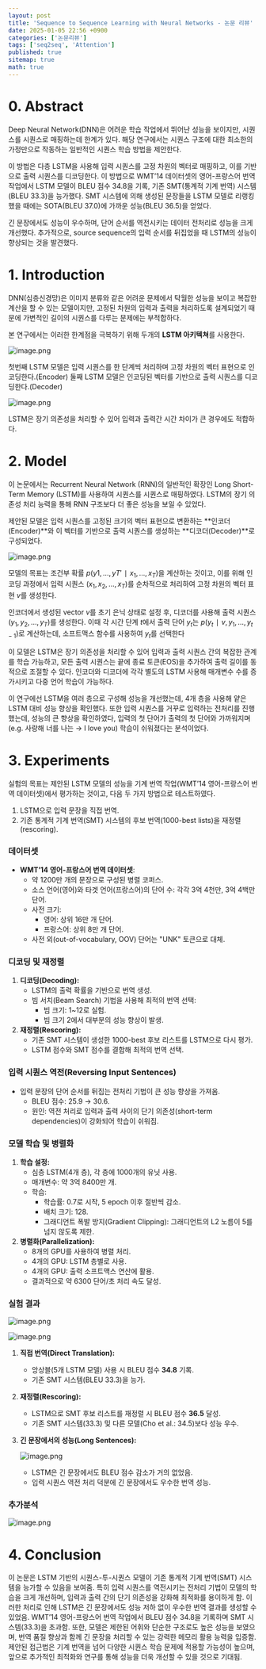 ```yaml
---
layout: post
title: 'Sequence to Sequence Learning with Neural Networks - 논문 리뷰'
date: 2025-01-05 22:56 +0900
categories: ['논문리뷰']
tags: ['seq2seq', 'Attention']
published: true
sitemap: true
math: true
---
```


# 0. Abstract

Deep Neural Network(DNN)은 어려운 학습 작업에서 뛰어난 성능을 보이지만, 시퀀스를 시퀀스로 매핑하는데 한계가 있다. 해당 연구에서는 시퀀스 구조에 대한 최소한의 가정만으로 작동하는 일반적인 시퀀스 학습 방법을 제안한다. 

이 방법은 다층 LSTM을 사용해 입력 시퀀스를 고정 차원의 벡터로 매핑하고, 이를 기반으로 출력 시퀀스를 디코딩한다. 이 방법으로 WMT’14 데이터셋의 영어-프랑스어 번역 작업에서 LSTM 모델이 BLEU 점수 34.8을 기록, 기존 SMT(통계적 기계 번역) 시스템(BLEU 33.3)을 능가했다. SMT 시스템에 의해 생성된 문장들을 LSTM 모델로 리랭킹했을 때에는 SOTA(BLEU 37.0)에 가까운 성능(BLEU 36.5)을 얻었다.

긴 문장에서도 성능이 우수하며, 단어 순서를 역전시키는 데이터 전처리로 성능을 크게 개선했다. 추가적으로, source sequence의 입력 순서를 뒤집었을 때 LSTM의 성능이 향상되는 것을 발견했다.

# 1. Introduction

DNN(심층신경망)은 이미지 분류와 같은 어려운 문제에서 탁월한 성능을 보이고 복잡한 계산을 할 수 있는 모델이지만, 고정된 차원의 입력과 출력을 처리하도록 설계되었기 때문에 가변적인 길이의 시퀀스를 다루는 문제에는 부적합하다.

본 연구에서는 이러한 한계점을 극복하기 위해 두개의 **LSTM 아키텍쳐**를 사용한다.

![image.png](../assets/img/2025-01-05-seq2seq-논문-리뷰/image%200.png)

첫번째 LSTM 모델은 입력 시퀀스를 한 단계씩 처리하며 고정 차원의 벡터 표현으로 인코딩한다.(Encoder)
둘째 LSTM 모델은 인코딩된 벡터를 기반으로 출력 시퀀스를 디코딩한다.(Decoder)

![image.png](../assets/img/2025-01-05-seq2seq-논문-리뷰/image%201.png)

LSTM은 장기 의존성을 처리할 수 있어 입력과 출력간 시간 차이가 큰 경우에도 적합하다.

# 2. Model

이 논문에서는 Recurrent Neural Network (RNN)의 일반적인 확장인 Long Short-Term Memory (LSTM)를 사용하여 시퀀스를 시퀀스로 매핑하였다. LSTM의 장기 의존성 처리 능력을 통해 RNN 구조보다 더 좋은 성능을 보일 수 있었다.

제안된 모델은 입력 시퀀스를 고정된 크기의 벡터 표현으로 변환하는 **인코더(Encoder)**와 이 벡터를 기반으로 출력 시퀀스를 생성하는 **디코더(Decoder)**로 구성되었다.

![image.png](../assets/img/2025-01-05-seq2seq-논문-리뷰/image%202.png)

모델의 목표는 조건부 확률  $p(y1​,…,yT′​∣x_1​,…,x_T​)$을 계산하는 것이고, 이를 위해 인코딩 과정에서 입력 시퀀스  $(x_1,x_2,…,x_T)$를 순차적으로 처리하여 고정 차원의 벡터 표현 $v$를 생성한다. 

인코더에서 생성된 vector $v$를 초기 은닉 상태로 설정 후, 디코더를 사용해 출력 시퀀스  $(y_1,y_2,…,y_T)$를 생성한다. 이때 
각 시간 단계 $t$에서 출력 단어 $y_t$는 $p(y_t∣v,y_1,…,y_{t−1})$로 계산하는데, 소프트맥스 함수를 사용하여 $y_t$를 선택한다

이 모델은 LSTM은 장기 의존성을 처리할 수 있어 입력과 출력 시퀀스 간의 복잡한 관계를 학습 가능하고, 모든 출력 시퀀스는 끝에 종료 토큰(EOS)을 추가하여 출력 길이를 동적으로 조절할 수 있다. 인코더와 디코더에 각각 별도의 LSTM 사용해 매개변수 수를 증가시키고 다중 언어 학습이 가능하다.

이 연구에선 LSTM을 여러 층으로 구성해 성능을 개선했는데, 4개 층을 사용해 얕은 LSTM 대비 성능 향상을 확인했다. 또한 입력 시퀀스를 거꾸로 입력하는 전처리를 진행했는데, 성능의 큰 향상을 확인하였다, 입력의 첫 단어가 출력의 첫 단어와 가까워지며(e.g. 사랑해 너를 나는 → I love you) 학습이 쉬워졌다는 분석이었다.

# 3. Experiments

실험의 목표는 제안된 LSTM 모델의 성능을 기계 번역 작업(WMT’14 영어-프랑스어 번역 데이터셋)에서 평가하는 것이고, 다음 두 가지 방법으로 테스트하였다.

1. LSTM으로 입력 문장을 직접 번역.
2. 기존 통계적 기계 번역(SMT) 시스템의 후보 번역(1000-best lists)을 재정렬(rescoring).

### 데이터셋

- **WMT’14 영어-프랑스어 번역 데이터셋**:
    - 약 1200만 개의 문장으로 구성된 병렬 코퍼스.
    - 소스 언어(영어)와 타겟 언어(프랑스어)의 단어 수: 각각 3억 4천만, 3억 4백만 단어.
    - 사전 크기:
        - 영어: 상위 16만 개 단어.
        - 프랑스어: 상위 8만 개 단어.
    - 사전 외(out-of-vocabulary, OOV) 단어는 "UNK" 토큰으로 대체.

### 디코딩 및 재정렬

1. **디코딩(Decoding):**
    - LSTM의 출력 확률을 기반으로 번역 생성.
    - 빔 서치(Beam Search) 기법을 사용해 최적의 번역 선택:
        - 빔 크기: 1~12로 실험.
        - 빔 크기 2에서 대부분의 성능 향상이 발생.
2. **재정렬(Rescoring):**
    - 기존 SMT 시스템이 생성한 1000-best 후보 리스트를 LSTM으로 다시 평가.
    - LSTM 점수와 SMT 점수를 결합해 최적의 번역 선택.

### 입력 시퀀스 역전(Reversing Input Sentences)

- 입력 문장의 단어 순서를 뒤집는 전처리 기법이 큰 성능 향상을 가져옴.
    - BLEU 점수: 25.9 → 30.6.
    - 원인: 역전 처리로 입력과 출력 사이의 단기 의존성(short-term dependencies)이 강화되어 학습이 쉬워짐.

### 모델 학습 및 병렬화

1. **학습 설정:**
    - 심층 LSTM(4개 층), 각 층에 1000개의 유닛 사용.
    - 매개변수: 약 3억 8400만 개.
    - 학습:
        - 학습률: 0.7로 시작, 5 epoch 이후 절반씩 감소.
        - 배치 크기: 128.
        - 그래디언트 폭발 방지(Gradient Clipping): 그래디언트의 L2 노름이 5를 넘지 않도록 제한.
2. **병렬화(Parallelization):**
    - 8개의 GPU를 사용하여 병렬 처리.
    - 4개의 GPU: LSTM 층별로 사용.
    - 4개의 GPU: 출력 소프트맥스 연산에 활용.
    - 결과적으로 약 6300 단어/초 처리 속도 달성.

### 실험 결과

![image.png](../assets/img/2025-01-05-seq2seq-논문-리뷰/image%203.png)

![image.png](../assets/img/2025-01-05-seq2seq-논문-리뷰/image%204.png)

1. **직접 번역(Direct Translation):**
    - 앙상블(5개 LSTM 모델) 사용 시 BLEU 점수 **34.8** 기록.
    - 기존 SMT 시스템(BLEU 33.3)을 능가.
2. **재정렬(Rescoring):**
    - LSTM으로 SMT 후보 리스트를 재정렬 시 BLEU 점수 **36.5** 달성.
    - 기존 SMT 시스템(33.3) 및 다른 모델(Cho et al.: 34.5)보다 성능 우수.
3. **긴 문장에서의 성능(Long Sentences):**

    
    ![image.png](../assets/img/2025-01-05-seq2seq-논문-리뷰/image%205.png)
    
    - LSTM은 긴 문장에서도 BLEU 점수 감소가 거의 없었음.
    - 입력 시퀀스 역전 처리 덕분에 긴 문장에서도 우수한 번역 성능.

### 추가분석

![image.png](../assets/img/2025-01-05-seq2seq-논문-리뷰/image%206.png)

# 4. Conclusion

이 논문은 LSTM 기반의 시퀀스-투-시퀀스 모델이 기존 통계적 기계 번역(SMT) 시스템을 능가할 수 있음을 보여줌. 특히 입력 시퀀스를 역전시키는 전처리 기법이 모델의 학습을 크게 개선하며, 입력과 출력 간의 단기 의존성을 강화해 최적화를 용이하게 함. 이러한 처리로 인해 LSTM은 긴 문장에서도 성능 저하 없이 우수한 번역 결과를 생성할 수 있었음. WMT’14 영어-프랑스어 번역 작업에서 BLEU 점수 34.8을 기록하며 SMT 시스템(33.3)을 초과함. 또한, 모델은 제한된 어휘와 단순한 구조로도 높은 성능을 보였으며, 번역 품질 향상과 함께 긴 문장을 처리할 수 있는 강력한 메모리 활용 능력을 입증함. 제안된 접근법은 기계 번역을 넘어 다양한 시퀀스 학습 문제에 적용할 가능성이 높으며, 앞으로 추가적인 최적화와 연구를 통해 성능을 더욱 개선할 수 있을 것으로 기대됨.